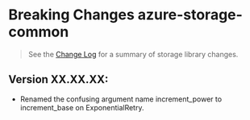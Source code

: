 # Breaking Changes azure-storage-common

> See the [Change Log](ChangeLog.md) for a summary of storage library changes.

## Version XX.XX.XX:

- Renamed the confusing argument name increment_power to increment_base on ExponentialRetry.